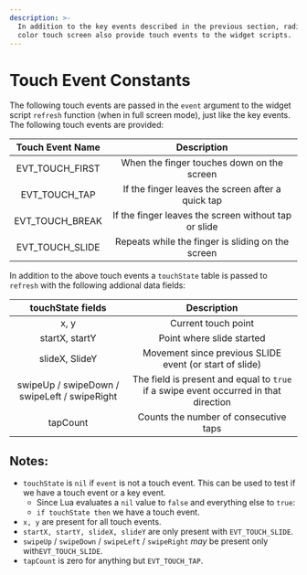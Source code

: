 ```yaml
---
description: >-
  In addition to the key events described in the previous section, radios with a
  color touch screen also provide touch events to the widget scripts.
---
```


# Touch Event Constants

The following touch events are passed in the `event` argument to the widget script `refresh` function (when in full screen mode), just like the key events. The following touch events are provided:

|  Touch Event Name |                      Description                     |
| :---------------: | :--------------------------------------------------: |
| EVT\_TOUCH\_FIRST |      When the finger touches down on the screen      |
|  EVT\_TOUCH\_TAP  |   If the finger leaves the screen after a quick tap  |
| EVT\_TOUCH\_BREAK | If the finger leaves the screen without tap or slide |
| EVT\_TOUCH\_SLIDE |   Repeats while the finger is sliding on the screen  |

In addition to the above touch events a `touchState` table is passed to `refresh` with the following addional data fields:

|               touchState fields              |                                      Description                                     |
| :------------------------------------------: | :----------------------------------------------------------------------------------: |
|                     x, y                     |                                  Current touch point                                 |
|                startX, startY                |                               Point where slide started                              |
|                slideX, SlideY                |                Movement since previous SLIDE event (or start of slide)               |
| swipeUp / swipeDown / swipeLeft / swipeRight | The field is present and equal to `true` if a swipe event occurred in that direction |
|                   tapCount                   |                         Counts the number of consecutive taps                        |

## Notes:

* `touchState` is `nil` if `event` is not a touch event. This can be used to test if we have a touch event or a key event.
  * Since Lua evaluates a `nil` value to `false` and everything else to `true`:
  * `if touchState then` we have a touch event.
* `x, y` are present for all touch events.
* `startX, startY, slideX, slideY` are only present with `EVT_TOUCH_SLIDE`.
* `swipeUp` / `swipeDown` / `swipeLeft` / `swipeRight` _may_ be present only with`EVT_TOUCH_SLIDE`.
* `tapCount` is zero for anything but `EVT_TOUCH_TAP`.
